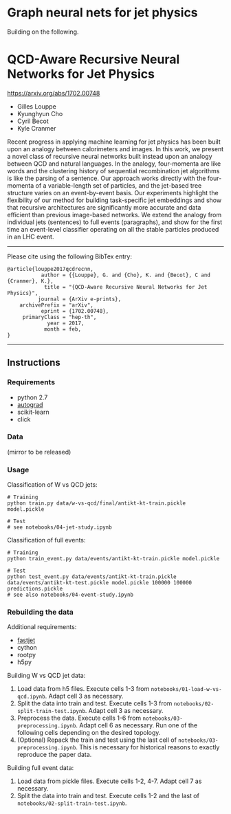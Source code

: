 # Graph neural nets for jet physics
Building on the following.


# QCD-Aware Recursive Neural Networks for Jet Physics
https://arxiv.org/abs/1702.00748

* Gilles Louppe
* Kyunghyun Cho
* Cyril Becot
* Kyle Cranmer

Recent progress in applying machine learning for jet physics has been built upon an analogy between calorimeters and images. In this work, we present a novel class of recursive neural networks built instead upon an analogy between QCD and natural languages. In the analogy, four-momenta are like words and the clustering history of sequential recombination jet algorithms is like the parsing of a sentence. Our approach works directly with the four-momenta of a variable-length set of particles, and the jet-based tree structure varies on an event-by-event basis. Our experiments highlight the flexibility of our method for building task-specific jet embeddings and show that recursive architectures are significantly more accurate and data efficient than previous image-based networks. We extend the analogy from individual jets (sentences) to full events (paragraphs), and show for the first time an event-level classifier operating on all the stable particles produced in an LHC event.

---

Please cite using the following BibTex entry:

```
@article{louppe2017qcdrecnn,
           author = {{Louppe}, G. and {Cho}, K. and {Becot}, C and {Cranmer}, K.},
            title = "{QCD-Aware Recursive Neural Networks for Jet Physics}",
          journal = {ArXiv e-prints},
    archivePrefix = "arXiv",
           eprint = {1702.00748},
     primaryClass = "hep-th",
             year = 2017,
            month = feb,
}
```

---

## Instructions

### Requirements

- python 2.7
- [autograd](https://github.com/HIPS/autograd/tree/master/autograd)
- scikit-learn
- click

### Data

(mirror to be released)

### Usage

Classification of W vs QCD jets:

```
# Training
python train.py data/w-vs-qcd/final/antikt-kt-train.pickle model.pickle

# Test
# see notebooks/04-jet-study.ipynb
```

Classification of full events:

```
# Training
python train_event.py data/events/antikt-kt-train.pickle model.pickle

# Test
python test_event.py data/events/antikt-kt-train.pickle data/events/antikt-kt-test.pickle model.pickle 100000 100000 predictions.pickle
# see also notebooks/04-event-study.ipynb
```

### Rebuilding the data

Additional requirements:

- [fastjet](http://fastjet.fr/)
- cython
- rootpy
- h5py

Building W vs QCD jet data:
1. Load data from h5 files. Execute cells 1-3 from `notebooks/01-load-w-vs-qcd.ipynb`. Adapt cell 3 as necessary.
2. Split the data into train and test. Execute cells 1-3 from `notebooks/02-split-train-test.ipynb`. Adapt cell 3 as necessary.
3. Preprocess the data. Execute cells 1-6 from `notebooks/03-preprocessing.ipynb`.
Adapt cell 6 as necessary. Run one of the following cells depending on the desired topology.
4. (Optional) Repack the train and test using the last cell of `notebooks/03-preprocessing.ipynb`. This is necessary for historical reasons to exactly reproduce the paper data.

Building full event data:
1. Load data from pickle files. Execute cells 1-2, 4-7. Adapt cell 7 as necessary.
2. Split the data into train and test. Execute cells 1-2 and the last of `notebooks/02-split-train-test.ipynb`.
